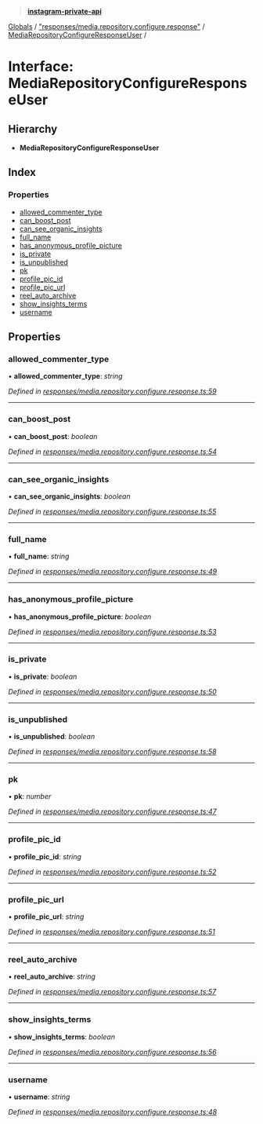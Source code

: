 > **[instagram-private-api](../README.md)**

[Globals](../README.md) / ["responses/media.repository.configure.response"](../modules/_responses_media_repository_configure_response_.md) / [MediaRepositoryConfigureResponseUser](_responses_media_repository_configure_response_.mediarepositoryconfigureresponseuser.md) /

# Interface: MediaRepositoryConfigureResponseUser

## Hierarchy

* **MediaRepositoryConfigureResponseUser**

## Index

### Properties

* [allowed_commenter_type](_responses_media_repository_configure_response_.mediarepositoryconfigureresponseuser.md#allowed_commenter_type)
* [can_boost_post](_responses_media_repository_configure_response_.mediarepositoryconfigureresponseuser.md#can_boost_post)
* [can_see_organic_insights](_responses_media_repository_configure_response_.mediarepositoryconfigureresponseuser.md#can_see_organic_insights)
* [full_name](_responses_media_repository_configure_response_.mediarepositoryconfigureresponseuser.md#full_name)
* [has_anonymous_profile_picture](_responses_media_repository_configure_response_.mediarepositoryconfigureresponseuser.md#has_anonymous_profile_picture)
* [is_private](_responses_media_repository_configure_response_.mediarepositoryconfigureresponseuser.md#is_private)
* [is_unpublished](_responses_media_repository_configure_response_.mediarepositoryconfigureresponseuser.md#is_unpublished)
* [pk](_responses_media_repository_configure_response_.mediarepositoryconfigureresponseuser.md#pk)
* [profile_pic_id](_responses_media_repository_configure_response_.mediarepositoryconfigureresponseuser.md#profile_pic_id)
* [profile_pic_url](_responses_media_repository_configure_response_.mediarepositoryconfigureresponseuser.md#profile_pic_url)
* [reel_auto_archive](_responses_media_repository_configure_response_.mediarepositoryconfigureresponseuser.md#reel_auto_archive)
* [show_insights_terms](_responses_media_repository_configure_response_.mediarepositoryconfigureresponseuser.md#show_insights_terms)
* [username](_responses_media_repository_configure_response_.mediarepositoryconfigureresponseuser.md#username)

## Properties

###  allowed_commenter_type

• **allowed_commenter_type**: *string*

*Defined in [responses/media.repository.configure.response.ts:59](https://github.com/dilame/instagram-private-api/blob/173bc62/src/responses/media.repository.configure.response.ts#L59)*

___

###  can_boost_post

• **can_boost_post**: *boolean*

*Defined in [responses/media.repository.configure.response.ts:54](https://github.com/dilame/instagram-private-api/blob/173bc62/src/responses/media.repository.configure.response.ts#L54)*

___

###  can_see_organic_insights

• **can_see_organic_insights**: *boolean*

*Defined in [responses/media.repository.configure.response.ts:55](https://github.com/dilame/instagram-private-api/blob/173bc62/src/responses/media.repository.configure.response.ts#L55)*

___

###  full_name

• **full_name**: *string*

*Defined in [responses/media.repository.configure.response.ts:49](https://github.com/dilame/instagram-private-api/blob/173bc62/src/responses/media.repository.configure.response.ts#L49)*

___

###  has_anonymous_profile_picture

• **has_anonymous_profile_picture**: *boolean*

*Defined in [responses/media.repository.configure.response.ts:53](https://github.com/dilame/instagram-private-api/blob/173bc62/src/responses/media.repository.configure.response.ts#L53)*

___

###  is_private

• **is_private**: *boolean*

*Defined in [responses/media.repository.configure.response.ts:50](https://github.com/dilame/instagram-private-api/blob/173bc62/src/responses/media.repository.configure.response.ts#L50)*

___

###  is_unpublished

• **is_unpublished**: *boolean*

*Defined in [responses/media.repository.configure.response.ts:58](https://github.com/dilame/instagram-private-api/blob/173bc62/src/responses/media.repository.configure.response.ts#L58)*

___

###  pk

• **pk**: *number*

*Defined in [responses/media.repository.configure.response.ts:47](https://github.com/dilame/instagram-private-api/blob/173bc62/src/responses/media.repository.configure.response.ts#L47)*

___

###  profile_pic_id

• **profile_pic_id**: *string*

*Defined in [responses/media.repository.configure.response.ts:52](https://github.com/dilame/instagram-private-api/blob/173bc62/src/responses/media.repository.configure.response.ts#L52)*

___

###  profile_pic_url

• **profile_pic_url**: *string*

*Defined in [responses/media.repository.configure.response.ts:51](https://github.com/dilame/instagram-private-api/blob/173bc62/src/responses/media.repository.configure.response.ts#L51)*

___

###  reel_auto_archive

• **reel_auto_archive**: *string*

*Defined in [responses/media.repository.configure.response.ts:57](https://github.com/dilame/instagram-private-api/blob/173bc62/src/responses/media.repository.configure.response.ts#L57)*

___

###  show_insights_terms

• **show_insights_terms**: *boolean*

*Defined in [responses/media.repository.configure.response.ts:56](https://github.com/dilame/instagram-private-api/blob/173bc62/src/responses/media.repository.configure.response.ts#L56)*

___

###  username

• **username**: *string*

*Defined in [responses/media.repository.configure.response.ts:48](https://github.com/dilame/instagram-private-api/blob/173bc62/src/responses/media.repository.configure.response.ts#L48)*
